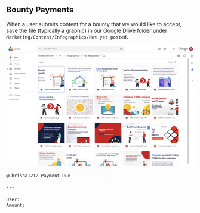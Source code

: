 ## Bounty Payments

When a user submits content for a bounty that we would like to accept, save the file (typically a graphic) in our 
Google Drive folder under `Marketing/Content/Infographics/Not yet posted`.

<p align="center">
  <img alt="thenewboston logo" src="../Images/marketing-drive-infographics.png">
</p>

```
@Chrisha1212 Payment Due

---

User: 
Amount: 

```
